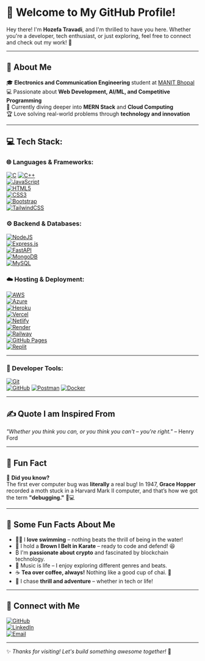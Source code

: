 # 👋 Welcome to My GitHub Profile!

Hey there! I'm **Hozefa Travadi**, and I'm thrilled to have you here. Whether you're a developer, tech enthusiast, or just exploring, feel free to connect and check out my work! 🚀  

---

## 🤔 About Me  
🎓 **Electronics and Communication Engineering** student at [MANIT Bhopal](https://www.manit.ac.in/)  
💻 Passionate about **Web Development, AI/ML, and Competitive Programming**  
🚀 Currently diving deeper into **MERN Stack** and **Cloud Computing**  
🏆 Love solving real-world problems through **technology and innovation** 

---

## 💻 Tech Stack:
### 🌐 Languages & Frameworks:
[![C](https://img.shields.io/badge/C-%2300599C.svg?style=flat&logo=c&logoColor=white)](https://en.wikipedia.org/wiki/C_(programming_language))  
[![C++](https://img.shields.io/badge/C++-%2300599C.svg?style=flat&logo=c%2B%2B&logoColor=white)](https://isocpp.org/)  
[![JavaScript](https://img.shields.io/badge/JavaScript-%23323330.svg?style=flat&logo=javascript&logoColor=%23F7DF1E)](https://developer.mozilla.org/en-US/docs/Web/JavaScript)  
[![HTML5](https://img.shields.io/badge/HTML5-%23E34F26.svg?style=flat&logo=html5&logoColor=white)](https://developer.mozilla.org/en-US/docs/Web/HTML)  
[![CSS3](https://img.shields.io/badge/CSS3-%231572B6.svg?style=flat&logo=css3&logoColor=white)](https://developer.mozilla.org/en-US/docs/Web/CSS)  
[![Bootstrap](https://img.shields.io/badge/Bootstrap-%238511FA.svg?style=flat&logo=bootstrap&logoColor=white)](https://getbootstrap.com/)  
[![TailwindCSS](https://img.shields.io/badge/TailwindCSS-%2338B2AC.svg?style=flat&logo=tailwind-css&logoColor=white)](https://tailwindcss.com/)  

### ⚙️ Backend & Databases:
[![NodeJS](https://img.shields.io/badge/Node.js-6DA55F?style=flat&logo=node.js&logoColor=white)](https://nodejs.org/)  
[![Express.js](https://img.shields.io/badge/Express.js-%23404d59.svg?style=flat&logo=express&logoColor=%2361DAFB)](https://expressjs.com/)  
[![FastAPI](https://img.shields.io/badge/FastAPI-005571?style=flat&logo=fastapi)](https://fastapi.tiangolo.com/)  
[![MongoDB](https://img.shields.io/badge/MongoDB-%234ea94b.svg?style=flat&logo=mongodb&logoColor=white)](https://www.mongodb.com/)  
[![MySQL](https://img.shields.io/badge/MySQL-4479A1.svg?style=flat&logo=mysql&logoColor=white)](https://www.mysql.com/)  

### ☁️ Hosting & Deployment:
[![AWS](https://img.shields.io/badge/AWS-%23FF9900.svg?style=flat&logo=amazon-aws&logoColor=white)](https://aws.amazon.com/)  
[![Azure](https://img.shields.io/badge/Azure-%230072C6.svg?style=flat&logo=microsoftazure&logoColor=white)](https://azure.microsoft.com/)  
[![Heroku](https://img.shields.io/badge/Heroku-%23430098.svg?style=flat&logo=heroku&logoColor=white)](https://www.heroku.com/)  
[![Vercel](https://img.shields.io/badge/Vercel-%23000000.svg?style=flat&logo=vercel&logoColor=white)](https://vercel.com/)  
[![Netlify](https://img.shields.io/badge/Netlify-%2300C7B7.svg?style=flat&logo=netlify&logoColor=white)](https://www.netlify.com/)  
[![Render](https://img.shields.io/badge/Render-%230084FF.svg?style=flat&logo=render&logoColor=white)](https://render.com/)  
[![Railway](https://img.shields.io/badge/Railway-%23686DE0.svg?style=flat&logo=railway&logoColor=white)](https://railway.app/)  
[![GitHub Pages](https://img.shields.io/badge/GitHub%20Pages-%23222222.svg?style=flat&logo=githubpages&logoColor=white)](https://pages.github.com/)  
[![Replit](https://img.shields.io/badge/Replit-%23FF4500.svg?style=flat&logo=replit&logoColor=white)](https://replit.com/)  

---

### 🔧 Developer Tools:
[![Git](https://img.shields.io/badge/Git-F05032?style=for-the-badge&logo=git&logoColor=white)](https://git-scm.com/)  
[![GitHub](https://img.shields.io/badge/GitHub-%23121011.svg?style=for-the-badge&logo=github&logoColor=white)](https://github.com/) 
[![Postman](https://img.shields.io/badge/Postman-FF6C37?style=for-the-badge&logo=postman&logoColor=white)](https://www.postman.com/) 
[![Docker](https://img.shields.io/badge/Docker-2496ED?style=for-the-badge&logo=docker&logoColor=white)](https://www.docker.com/)

---

## ✍️ Quote I am Inspired From  
*"Whether you think you can, or you think you can't – you're right."* – Henry Ford  

---

## 🎉 Fun Fact  
🧐 **Did you know?**  
The first ever computer bug was **literally** a real bug! In 1947, **Grace Hopper** recorded a moth stuck in a Harvard Mark II computer, and that’s how we got the term **"debugging."** 🐛💻  

---

## 🎉 Some Fun Facts About Me  
- 🏊‍♂️ I **love swimming** – nothing beats the thrill of being in the water!  
- 🥋 I hold a **Brown I Belt in Karate** – ready to code and defend! 😆  
- ₿ I'm **passionate about crypto** and fascinated by blockchain technology.  
- 🎵 Music is life – I enjoy exploring different genres and beats.  
- ☕ **Tea over coffee, always!** Nothing like a good cup of chai. 🍵  
- 🚀 I chase **thrill and adventure** – whether in tech or life!  

---

## 🔗 Connect with Me
[![GitHub](https://img.shields.io/badge/GitHub-%23121011.svg?style=flat&logo=github&logoColor=white)](https://github.com/HozefaTravadi)  
[![LinkedIn](https://img.shields.io/badge/LinkedIn-0A66C2?style=flat&logo=linkedin)](https://www.linkedin.com/in/hozefa-travadi-o7/)  
[![Email](https://img.shields.io/badge/Email-EA4335?style=flat&logo=gmail&logoColor=white)](mailto:hozefatravadi7@gmail.com)  

---

✨ *Thanks for visiting! Let's build something awesome together!* 🚀  
